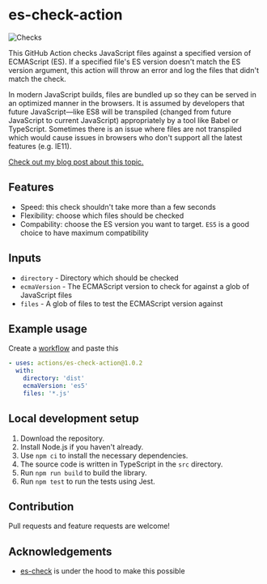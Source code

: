 # es-check-action

![Checks](https://github.com/ali-kamalizade/es-check-action/workflows/Checks/badge.svg?branch=master)

This GitHub Action checks JavaScript files against a specified version of ECMAScript (ES). If a specified file's ES version doesn't match the ES version argument, this action will throw an error and log the files that didn't match the check.

In modern JavaScript builds, files are bundled up so they can be served in an optimized manner in the browsers. It is assumed by developers that future JavaScript—like ES8 will be transpiled (changed from future JavaScript to current JavaScript) appropriately by a tool like Babel or TypeScript. Sometimes there is an issue where files are not transpiled which would cause issues in browsers who don't support all the latest features (e.g. IE11).

[Check out my blog post about this topic.](https://medium.com/better-programming/check-your-javascript-bundles-for-browser-support-d769c1fca4c)

## Features

- Speed: this check shouldn't take more than a few seconds
- Flexibility: choose which files should be checked
- Compability: choose the ES version you want to target. `ES5` is a good choice to have maximum compatibility

## Inputs

- `directory` - Directory which should be checked
- `ecmaVersion` - The ECMAScript version to check for against a glob of JavaScript files
- `files` - A glob of files to test the ECMAScript version against

## Example usage

Create a [workflow](https://docs.github.com/en/actions/configuring-and-managing-workflows/configuring-a-workflow) and paste this

```yaml
- uses: actions/es-check-action@1.0.2
  with:
    directory: 'dist'
    ecmaVersion: 'es5'
    files: '*.js'
```

## Local development setup

1. Download the repository.
2. Install Node.js if you haven't already.
3. Use `npm ci` to install the necessary dependencies.
4. The source code is written in TypeScript in the `src` directory.
5. Run `npm run build` to build the library.
6. Run `npm test` to run the tests using Jest.

## Contribution

Pull requests and feature requests are welcome!

## Acknowledgements

- [es-check](https://github.com/dollarshaveclub/es-check) is under the hood to make this possible
